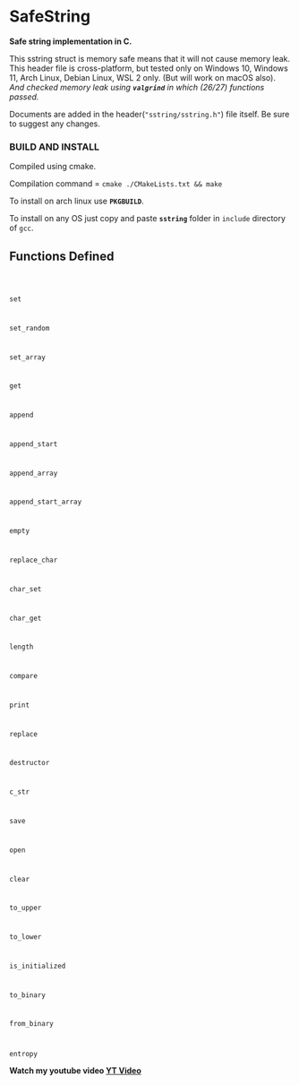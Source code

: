 # SafeString
**Safe string implementation in C.**

This sstring struct is memory safe means that it will not cause memory leak.
This header file is cross-platform, but tested only on Windows 10, Windows 11, Arch Linux, Debian Linux, WSL 2 only. (But will work on macOS also). *And checked memory leak using **`valgrind`** in which (26/27) functions passed.*

Documents are added in the header(`"sstring/sstring.h"`) file itself.
Be sure to suggest any changes.


### BUILD AND INSTALL

Compiled using cmake.

Compilation command = `cmake ./CMakeLists.txt && make`

To install on arch linux use **`PKGBUILD`**.

To install on any OS just copy and paste **`sstring`** folder in `include` directory of `gcc`.

## Functions Defined
<code>

set

set_random

set_array

get

append

append_start

append_array

append_start_array

empty

replace_char

char_set

char_get

length

compare

print

replace

destructor

c_str

save

open

clear

to_upper

to_lower

is_initialized

to_binary

from_binary

entropy
</code>

**Watch my youtube video [YT Video](https://youtu.be/q9DUJ3hz24o)**
